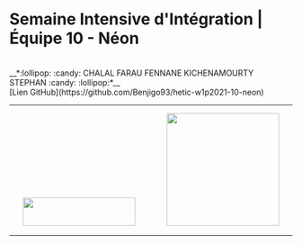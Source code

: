 # Semaine Intensive d'Intégration | Équipe 10 - Néon

</br>
__*:lollipop: :candy:  CHALAL FARAU FENNANE KICHENAMOURTY STEPHAN :candy: :lollipop:*__ 
</br>
[Lien GitHub](https://github.com/Benjigo93/hetic-w1p2021-10-neon)

***
<div align="center">
<img margin-right="500" src="../assets/haribo-logo.png" width="200" height="50"> &nbsp;&nbsp;&nbsp;&nbsp;&nbsp;&nbsp;&nbsp;&nbsp;&nbsp;&nbsp;&nbsp;&nbsp; <img src="../assets/hetic-logo.png" width="200">
</div>

***
